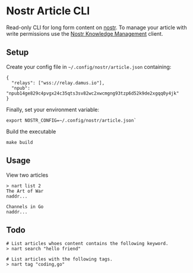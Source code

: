 # Nostr Article CLI

Read-only CLI for long form content on [nostr](www.nostr.com). To manage your article with write permissions use the [Nostr Knowledge Management](https://github.com/dextryz/nkm) client.

## Setup

Create your config file in `~/.config/nostr/article.json` containing:

```
{
  "relays": ["wss://relay.damus.io"],
  "npub": "npub14ge829c4pvgx24c35qts3sv82wc2xwcmgng93tzp6d52k9de2xgqq0y4jk"
}
```

Finally, set your environment variable:

```shell
export NOSTR_CONFIG=~/.config/nostr/article.json`
```

Build the executable

```shell
make build
```

## Usage

View two articles

```shell
> nart list 2
The Art of War
naddr...

Channels in Go
naddr...
```

## Todo

```shell
# List articles whoes content contains the following keyword.
> nart search "hello friend"

# List articles with the following tags.
> nart tag "coding,go"
```
